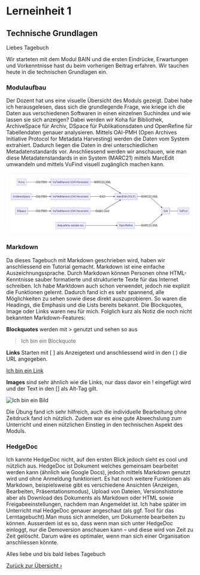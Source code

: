# Lerneinheit 1

## Technische Grundlagen

Liebes Tagebuch

Wir starteten mit dem Modul BAIN und die ersten Eindrücke, Erwartungen und Vorkenntnisse hast du beim vorherigen Beitrag erfahren. Wir tauchen heute in die technischen Grundlagen ein.

### Modulaufbau
Der Dozent hat uns eine visuelle Übersicht des Moduls gezeigt. Dabei habe ich herausgelesen, dass sich die grundlegende Frage, wie kriege ich die Daten aus verschiedenen Softwaren in einen einzelnen Suchindex und wie lassen sie sich anzeigen? Dabei werden wir Koha für Bibliothek, ArchiveSpace für Archiv, DSpace für Publikationsdaten und OpenRefine für Tabellendaten genauer analysieren. Mittels OAI-PMH (Open Archives Initiative Protocol for Metadata Harvesting) werden die Daten vom System extrahiert. Dadurch liegen die Daten in drei unterschiedlichen Metadatenstandards vor. Anschliessend werden wir anschauen, wie man diese Metadatenstandards in ein System (MARC21) mittels MarcEdit umwandeln und mittels VuFind visuell zugänglich machen kann.

![Aufbau des Moduls](../img/01_Aufbau-Bain.jpg)
 

### Markdown
Da dieses Tagebuch mit Markdown geschrieben wird, haben wir anschliessend ein Tutorial gemacht. Markdown ist eine einfache Auszeichnungssprache. Durch Markdown können Personen ohne HTML-Kenntnisse sauber formatierte und strukturierte Texte für das Internet schreiben. Ich habe Marktdown auch schon verwendet, jedoch nie explizit die Funktionen gelernt. Dadurch fand ich es sehr spannend, alle Möglichkeiten zu sehen sowie diese direkt auszuprobieren. So waren die Headings, die Emphasis und die Lists bereits bekannt. Die Blockquotes, Image oder Links waren neu für mich. Folglich kurz als Notiz die noch nicht bekannten Markdown-Features:

**Blockquotes** werden mit > genutzt und sehen so aus

> Ich bin ein Blockquote

**Links** Starten mit [ ] als Anzeigetext und anschliessend wird in den ( ) die URL angegeben.

[Ich bin ein Link]( http://example.org)

**Images** sind sehr ähnlich wie die Links, nur dass davor ein ! eingefügt wird und der Text in den [] als Alt-Tag gilt.

![Ich bin ein Bild](https://photo.vogelwarte.ch/wp-content/uploads/2022/09/k2-iacovoni-vincenzo-kentishplover-italy-vincenzo-iacovoni-550x367.jpg)

Die Übung fand ich sehr hilfreich, auch die individuelle Bearbeitung ohne Zeitdruck fand ich nützlich. Zudem war es eine gute Abwechslung zum Unterricht und einen nützlichen Einstieg in den technischen Aspekt des Moduls.

### HedgeDoc
Ich kannte HedgeDoc nicht, auf den ersten Blick jedoch sieht es cool und nützlich aus. HedgeDoc ist Dokument welches gemeinsam bearbeitet werden kann (ähnlich wie Google Docs), jedoch mittels Markdown genutzt wird und ohne Anmeldung funktioniert. Es hat noch weitere Funktionen als Markdown, beispielsweise gibt es verschiedene Ansichten (Anzeigen, Bearbeiten, Präsentationsmodus), Upload von Dateien, Versionshistorie aber als Download des Dokuments als Markdown oder HTML sowie Freigabeeinstellungen, nachdem man Angemeldet ist. Ich habe später im Unterricht mal HedgeDoc genauer angeschaut (als ggf. Tool für das Lerntagebucht).Man muss sich anmelden, um Dokumente bearbeiten zu können. Ausserdem ist es so, dass wenn man sich unter HedgeDoc einloggt, nur die Demoversion anschauen kann – und diese wird von Zeit zu Zeit gelöscht. Darum wäre es optimaler, wenn man sich einer Organisation anschliessen könnte.  

Alles liebe und bis bald liebes Tagebuch


[Zurück zur Übersicht ›](../README.md)
